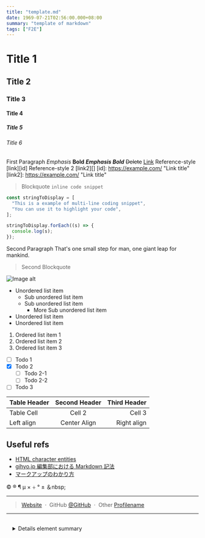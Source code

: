 ```yaml
---
title: "template.md"
date: 1969-07-21T02:56:00.000+08:00
summary: "template of markdown"
tags: ["F2E"]
---
```


<!--
⣠⠀⠀⠀⠀⠀⠀⠀⠀⣠⣶⣿⣿⣷⣄⣀⣤⠰
⣿⣿⣤⠀⠀⠀⠀⠀⣰⣿⣿⣿⣿⣿⣿⣿⣥⠖
⡘⣿⣿⣿⣷⣤⣀⣀⣿⣿⣿⣿⣿⣿⣿⣿
⢳⣮⣿⣿⣿⣿⣿⣿⣿⣿⣿⣿⣿⣿⣿⣿
⠀⢿⣿⣿⣿⣿⣿⣿⣿⣿⣿⣿⣿⣿⣿⠸
⠀⠀⣶⣿⣿⣿⣿⣿⣿⣿⣿⣿⣿⣿⡟
⠀⠀⠀⠛⠿⣿⣿⣿⣿⣿⣿⣿⣿⠟
⣀⣀⣤⣶⣿⣿⣿⣿⣿⣿⣿⠿⠁
⠀⠉⠛⠿⠿⠿⠿⠟⠋⠁
-->

# Title 1

## Title 2

### Title 3

#### Title 4

##### Title 5

###### Title 6

First Paragraph
_Emphasis_
**Bold**
**_Emphasis Bold_**
~~Delete~~
[Link](https://example.com "Link title")
Reference-style [link][id]
Reference-style 2 [link2][]
[id]: https://example.com/ "Link title"
[link2]: https://example.com/ "Link title"

> Blockquote `inline code snippet`

```javascript
const stringToDisplay = [
  "This is a example of multi-line coding snippet",
  "You can use it to highlight your code",
];

stringToDisplay.forEach((s) => {
  console.log(s);
});
```

Second Paragraph That's one small step for man, one giant leap for mankind.

> Second Blockquote

![Image alt](https://picsum.photos/24/24/ "Image title")

- Unordered list item
  - Sub unordered list item
  - Sub unordered list item
    - More Sub unordered list item
- Unordered list item
- Unordered list item

1. Ordered list item 1
2. Ordered list item 2
3. Ordered list item 3

- [ ] Todo 1
- [x] Todo 2
  - [ ] Todo 2-1
  - [ ] Todo 2-2
- [ ] Todo 3

| Table Header | Second Header | Third Header |
| :----------- | :-----------: | -----------: |
| Table Cell   |    Cell 2     |       Cell 3 |
| Left align   | Center Align  |  Right align |

## Useful refs

- [HTML character entities](https://en.wikipedia.org/wiki/List_of_XML_and_HTML_character_entity_references#Character_entity_references_in_HTML)
- [gihyo.jp 編集部における Markdown 記法](https://gihyo.jp/article/2022/08/gihyojp-markdown)
- [マークアップのわかり方](https://yuheiy.com/2022-11-03-how-to-understand-the-markup)

&copy; &reg; &para; &micro; &times; &divide; &deg; &plusmn; ＆nbsp;

---

> [Website](https://www.example.com) &nbsp;&middot;&nbsp;
> GitHub [@GitHub](https://github.com/GitHub) &nbsp;&middot;&nbsp;
> Other [Profilename](https://othersocialmedia.com/Profile)

---

<details>
  <summary>Details element summary</summary>
  <div>
    details element description
  </div>
</details>

<style>
  details {
    padding: 0;
  }
  details summary {
    cursor: pointer;
    background: var(--bg-color);
    border-radius: 6px;
  }
  details summary > * {
    display: inline;
  }
  details summary,
  details > div {
    padding: 1rem;
  }
</style>
